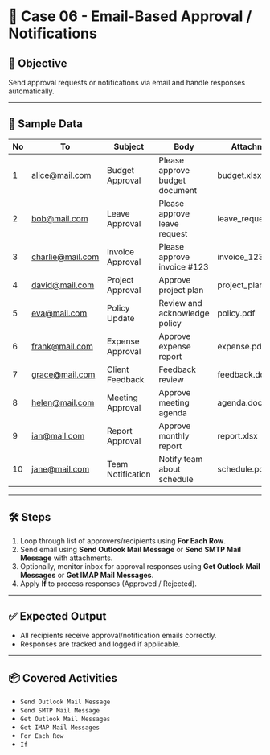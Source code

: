 # 📘 Case 06 - Email-Based Approval / Notifications

## 🎯 Objective
Send approval requests or notifications via email and handle responses automatically.

---

## 📝 Sample Data
| No  | To                   | Subject           | Body                                | Attachment          |
|-----|--------------------|-----------------|----------------------------------|-------------------|
| 1   | alice@mail.com     | Budget Approval  | Please approve budget document     | budget.xlsx       |
| 2   | bob@mail.com       | Leave Approval   | Please approve leave request       | leave_request.docx|
| 3   | charlie@mail.com   | Invoice Approval | Please approve invoice #123        | invoice_123.pdf   |
| 4   | david@mail.com     | Project Approval | Approve project plan               | project_plan.docx |
| 5   | eva@mail.com       | Policy Update    | Review and acknowledge policy      | policy.pdf        |
| 6   | frank@mail.com     | Expense Approval | Approve expense report             | expense.pdf       |
| 7   | grace@mail.com     | Client Feedback  | Feedback review                    | feedback.docx     |
| 8   | helen@mail.com     | Meeting Approval | Approve meeting agenda             | agenda.docx       |
| 9   | ian@mail.com       | Report Approval  | Approve monthly report             | report.xlsx       |
| 10  | jane@mail.com      | Team Notification| Notify team about schedule         | schedule.pdf      |

---

## 🛠️ Steps
1. Loop through list of approvers/recipients using **For Each Row**.  
2. Send email using **Send Outlook Mail Message** or **Send SMTP Mail Message** with attachments.  
3. Optionally, monitor inbox for approval responses using **Get Outlook Mail Messages** or **Get IMAP Mail Messages**.  
4. Apply **If** to process responses (Approved / Rejected).  

---

## ✅ Expected Output
- All recipients receive approval/notification emails correctly.  
- Responses are tracked and logged if applicable.  

---

## 📦 Covered Activities
- `Send Outlook Mail Message`  
- `Send SMTP Mail Message`  
- `Get Outlook Mail Messages`  
- `Get IMAP Mail Messages`  
- `For Each Row`  
- `If`
